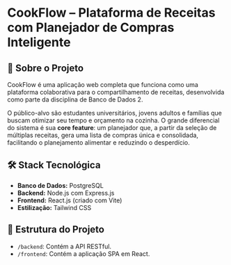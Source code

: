 # CookFlow – Plataforma de Receitas com Planejador de Compras Inteligente

## 📖 Sobre o Projeto

CookFlow é uma aplicação web completa que funciona como uma plataforma colaborativa para o compartilhamento de receitas, desenvolvida como parte da disciplina de Banco de Dados 2.

O público-alvo são estudantes universitários, jovens adultos e famílias que buscam otimizar seu tempo e orçamento na cozinha. O grande diferencial do sistema é sua **core feature**: um planejador que, a partir da seleção de múltiplas receitas, gera uma lista de compras única e consolidada, facilitando o planejamento alimentar e reduzindo o desperdício.

## 🛠️ Stack Tecnológica

* **Banco de Dados:** PostgreSQL
* **Backend:** Node.js com Express.js
* **Frontend:** React.js (criado com Vite)
* **Estilização:** Tailwind CSS

## 🚀 Estrutura do Projeto

* `/backend`: Contém a API RESTful.
* `/frontend`: Contém a aplicação SPA em React.